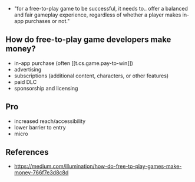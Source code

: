 
- "for a free-to-play game to be successful, it needs to.. offer a balanced and fair gameplay experience, regardless of whether a player makes in-app purchases or not."


## How do free-to-play game developers make money?

- in-app purchase (often [[t.cs.game.pay-to-win]])
- advertising
- subscriptions (additional content, characters, or other features)
- paid DLC
- sponsorship and licensing 

## Pro

- increased reach/accessibility
- lower barrier to entry
- micro

## References

- https://medium.com/illumination/how-do-free-to-play-games-make-money-766f7e3d8c8d